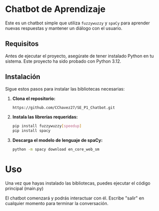 # Chatbot de Aprendizaje

Este es un chatbot simple que utiliza `fuzzywuzzy` y `spaCy` para aprender nuevas respuestas y mantener un diálogo con el usuario.

## Requisitos

Antes de ejecutar el proyecto, asegúrate de tener instalado Python en tu sistema. Este proyecto ha sido probado con Python 3.12.

## Instalación

Sigue estos pasos para instalar las bibliotecas necesarias:

1. **Clona el repositorio:**
   ```bash
   https://github.com/CChavez27/SE_P1_Chatbot.git

2. **Instala las librerías requeridas:**
   ```bash
   pip install fuzzywuzzy[speedup]
   pip install spacy
   
2. **Descarga el modelo de lenguaje de spaCy:**
   ```bash
   python -m spacy download en_core_web_sm

# Uso

   Una vez que hayas instalado las bibliotecas, puedes ejecutar el código principal (main.py)
   
   El chatbot comenzará y podrás interactuar con él. Escribe "salir" en cualquier momento para terminar la conversación.
